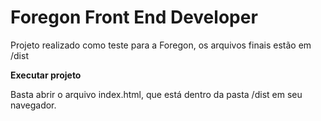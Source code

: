 # Foregon Front End Developer

Projeto realizado como teste para a Foregon, os arquivos finais estão em /dist

**Executar projeto**

Basta abrir o arquivo index.html, que está dentro da pasta /dist em seu navegador.
